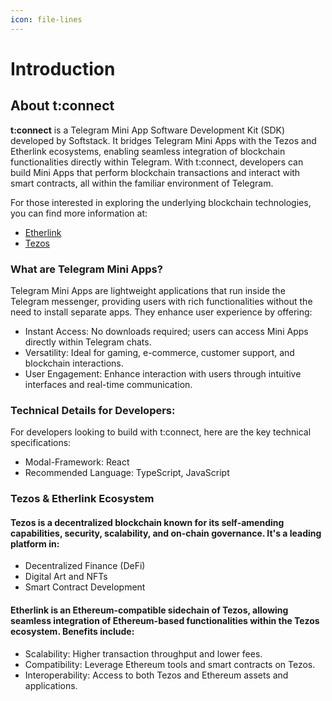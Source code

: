 ```yaml
---
icon: file-lines
---
```


# Introduction

## About t:connect

**t:connect** is a Telegram Mini App Software Development Kit (SDK) developed by Softstack. It bridges Telegram Mini Apps with the Tezos and Etherlink ecosystems, enabling seamless integration of blockchain functionalities directly within Telegram. With t:connect, developers can build Mini Apps that perform blockchain transactions and interact with smart contracts, all within the familiar environment of Telegram.

For those interested in exploring the underlying blockchain technologies, you can find more information at:

* [Etherlink](https://www.etherlink.com/)
* [Tezos](https://tezos.com/)

### What are Telegram Mini Apps?

Telegram Mini Apps are lightweight applications that run inside the Telegram messenger, providing users with rich functionalities without the need to install separate apps. They enhance user experience by offering:

* Instant Access: No downloads required; users can access Mini Apps directly within Telegram chats.
* Versatility: Ideal for gaming, e-commerce, customer support, and blockchain interactions.
* User Engagement: Enhance interaction with users through intuitive interfaces and real-time communication.

### Technical Details for Developers:

For developers looking to build with t:connect, here are the key technical specifications:

* Modal-Framework: React
* Recommended Language: TypeScript, JavaScript

### Tezos & Etherlink Ecosystem

#### Tezos is a decentralized blockchain known for its self-amending capabilities, security, scalability, and on-chain governance. It's a leading platform in:

* Decentralized Finance (DeFi)
* Digital Art and NFTs
* Smart Contract Development

#### Etherlink is an Ethereum-compatible sidechain of Tezos, allowing seamless integration of Ethereum-based functionalities within the Tezos ecosystem. Benefits include:

* Scalability: Higher transaction throughput and lower fees.
* Compatibility: Leverage Ethereum tools and smart contracts on Tezos.
* Interoperability: Access to both Tezos and Ethereum assets and applications.

